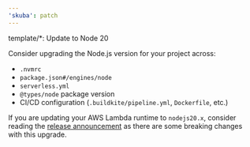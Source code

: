 ```yaml
---
'skuba': patch
---
```


template/\*: Update to Node 20

Consider upgrading the Node.js version for your project across:

- `.nvmrc`
- `package.json#/engines/node`
- `serverless.yml`
- `@types/node` package version
- CI/CD configuration (`.buildkite/pipeline.yml`, `Dockerfile`, etc.)

If you are updating your AWS Lambda runtime to `nodejs20.x`, consider reading the [release announcement](https://aws.amazon.com/blogs/compute/node-js-20-x-runtime-now-available-in-aws-lambda/) as there are some breaking changes with this upgrade.
